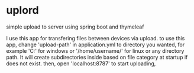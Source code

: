 # uplord
simple upload to server using spring boot and thymeleaf

I use this app for transfering files between devices via upload. to use this app, change 'upload-path' in application.yml to directory you wanted, for example 'C:\' for windows or '/home/username/' for linux or any directory path. It will create subdirectories inside based on file category at startup if does not exist. then, open 'localhost:8787' to start uploading, 
